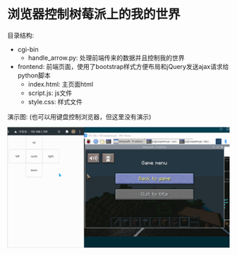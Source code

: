 # 浏览器控制树莓派上的我的世界

目录结构:

- cgi-bin
  - handle_arrow.py: 处理前端传来的数据并且控制我的世界
- frontend: 前端页面，使用了bootstrap样式方便布局和jQuery发送ajax请求给python脚本
  - index.html: 主页面html
  - script.js: js文件
  - style.css: 样式文件

演示图:
(也可以用键盘控制浏览器，但这里没有演示)

![演示图](./display.gif)
